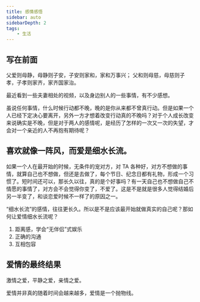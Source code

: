 ```yaml
---
title: 感情感悟
sidebar: auto
sidebarDepth: 2
tags:
    - 生活
---
```


## 写在前面

父爱则母静，母静则子安，子安则家和，家和万事兴； 父和则母慈，母慈则子孝，子孝则家齐，家齐国家治。

最近看到一些夫妻相处的视频，以及身边别人的一些事情，有不少感想。

虽说任何事情，什么时候行动都不晚，晚的是你从来都不曾真行动。但是如果一个人已经下定决心要离开，另外一方才想着改变行动真的不晚吗？对于个人成长改变来说确实是不晚，但是对于两人的感情呢，是经历了怎样的一次又一次的失望，才会对一个亲近的人不再抱有期待呢？

## 喜欢就像一阵风，而爱是细水长流。

如果一个人在最开始的时候，无条件的宠对方，对 TA 各种好，对方不想做的事情，就算自己也不想做，但还是去做了，每个节日、纪念日都有礼物，形成一个习惯了。短时间还可以，那长久以往，真的是个好事吗？有一天自己也不想做自己不情愿的事情了，对方会不会觉得你变了，不爱了。这是不是就是很多人觉得结婚后另一半变了，和谈恋爱时候不一样了的原因之一。

“细水长流”的感情，往往更长久。所以是不是应该最开始就做真实的自己呢？那如何让爱情细水长流呢？

1. 距离感，学会“无伴侣”式娱乐
2. 正确的沟通
3. 互相包容

## 爱情的最终结果

激情之爱，平静之爱，亲情之爱。

爱情并非真的随着时间会越来越多，爱情是一个抛物线。
